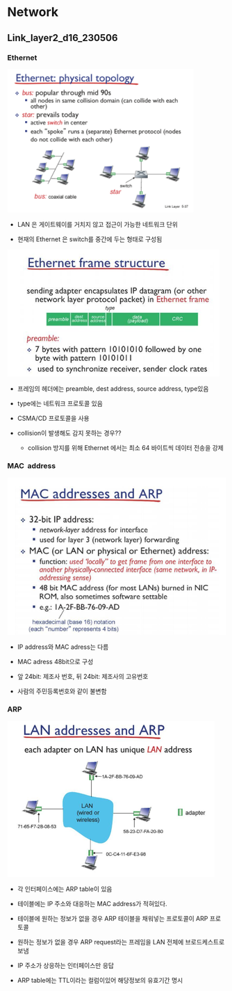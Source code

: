 # Network

## Link_layer2_d16_230506

### Ethernet

<img src="Network_d16_Link_layer2_assets/2023-05-06-09-02-22-image.png" title="" alt="" width="429">

- LAN 은 게이트웨이를 거치지 않고 접근이 가능한 네트워크 단위

- 현재의 Ethernet 은 switch를 중간에 두는 형태로 구성됨

![](Network_d16_Link_layer2_assets/2023-05-06-09-24-11-image.png)

- 프레임의 헤더에는 preamble, dest address, source address, type있음

- type에는 네트워크 프로토콜 있음

- CSMA/CD  프로토콜을 사용

- collision이 발생해도 감지 못하는 경우??
  
  - collision 방지를 위해 Ethernet 에서는 최소 64 바이트씩 데이터 전송을 강제



### MAC  address

![](Network_d16_Link_layer2_assets/2023-05-06-09-33-14-image.png)

- IP address와 MAC adress는 다름

- MAC adress 48bit으로 구성

- 앞 24bit: 제조사 번호, 뒤 24bit: 제조사의 고유번호

- 사람의 주민등록번호와 같이 불변함



### ARP

![](Network_d16_Link_layer2_assets/2023-05-06-09-50-39-image.png)

- 각 인터페이스에는 ARP table이 있음

- 테이블에는 IP 주소와 대응하는 MAC address가 적혀있다.

- 테이블에 원하는 정보가 없을 경우 ARP 테이블을 채워넣는 프로토콜이 ARP 프로토콜

- 원하는 정보가 없을 경우 ARP request라는 프레임을 LAN 전체에 브로드케스트로 보냄

- IP 주소가 상응하는 인터페이스만 응답

- ARP table에는 TTL이라는 컬럼이있어 해당정보의 유효기간 명시

